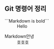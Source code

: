 ## Git 명령어 정리


<dl>
  <dt>```Markdown is bold```</dt>
   <dd>Hello</dd>
</dl>



<dl>
  <dt>Markdown안녕</dt>
  <dd>호호호</dd>
</dl>


  

